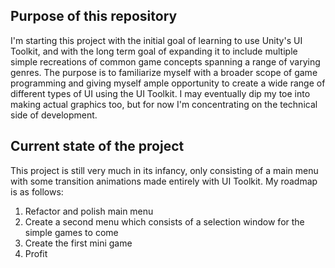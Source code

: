 ## Purpose of this repository
I'm starting this project with the initial goal of learning to use Unity's UI Toolkit, and with the long term goal of expanding it to include multiple simple recreations of common game concepts spanning a range of varying genres. The purpose is to familiarize myself with a broader scope of game programming and giving myself ample opportunity to create a wide range of different types of UI using the UI Toolkit. I may eventually dip my toe into making actual graphics too, but for now I'm concentrating on the technical side of development.

## Current state of the project
This project is still very much in its infancy, only consisting of a main menu with some transition animations made entirely with UI Toolkit.
My roadmap is as follows:
1. Refactor and polish main menu
2. Create a second menu which consists of a selection window for the simple games to come
3. Create the first mini game
4. Profit
